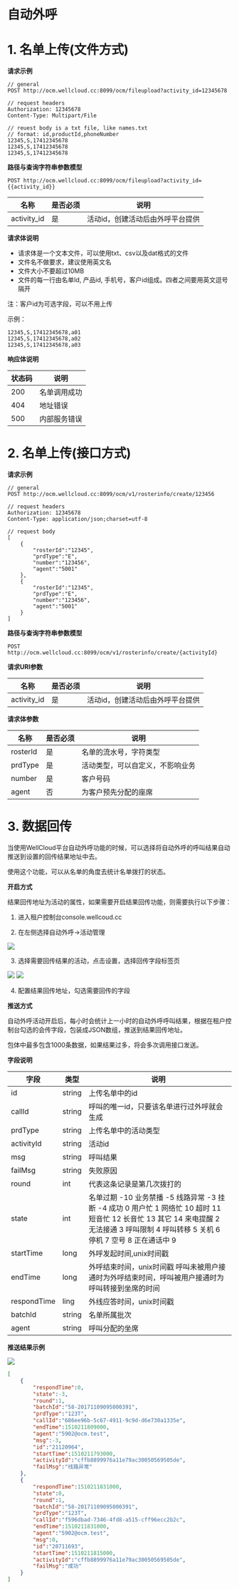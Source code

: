 # 自动外呼

# 1. 名单上传(文件方式)

**请求示例**

```
// general
POST http://ocm.wellcloud.cc:8099/ocm/fileupload?activity_id=12345678

// request headers
Authorization: 12345678
Content-Type: Multipart/File

// reuest body is a txt file, like names.txt
// format: id,productId,phoneNumber
12345,S,17412345678
12345,S,17412345678
12345,S,17412345678

```

**路径与查询字符串参数模型**

`POST http://ocm.wellcloud.cc:8099/ocm/fileupload?activity_id={{activity_id}}`

名称 | 是否必须 | 说明
---|---|---
activity_id | 是 | 活动id，创建活动后由外呼平台提供

**请求体说明**
- 请求体是一个文本文件，可以使用txt、csv以及dat格式的文件
- 文件名不做要求，建议使用英文名
- 文件大小不要超过10MB
- 文件的每一行由名单Id, 产品id, 手机号，客户id组成。四者之间要用英文逗号隔开

注：客户id为可选字段，可以不用上传

示例：

```
12345,S,17412345678,a01
12345,S,17412345678,a02
12345,S,17412345678,a03
```

**响应体说明**

状态码 | 说明
---|---
200 | 名单调用成功
404 | 地址错误
500 | 内部服务错误

# 2. 名单上传(接口方式)




**请求示例**

```
// general
POST http://ocm.wellcloud.cc:8099/ocm/v1/rosterinfo/create/123456

// request headers
Authorization: 12345678
Content-Type: application/json;charset=utf-8

// request body
[
    {
        "rosterId":"12345",
        "prdType":"E",
        "number":"123456",
        "agent":"5001"
    },
    {
        "rosterId":"12345",
        "prdType":"E",
        "number":"123456",
        "agent":"5001"
    }
]
```

**路径与查询字符串参数模型**

`POST http://ocm.wellcloud.cc:8099/ocm/v1/rosterinfo/create/{activityId}`

**请求URl参数**

名称 | 是否必须 | 说明
---|---|---
activity_id | 是 | 活动id，创建活动后由外呼平台提供

**请求体参数**

名称 | 是否必须 | 说明
---|---|---
rosterId | 是 | 名单的流水号，字符类型 
prdType | 是 | 活动类型，可以自定义，不影响业务 
number | 是 | 客户号码 
agent | 否 | 为客户预先分配的座席 

# 3. 数据回传

当使用WellCloud平台自动外呼功能的时候，可以选择将自动外呼的呼叫结果自动推送到设置的回传结果地址中去。

使用这个功能，可以从名单的角度去统计名单拨打的状态。

**开启方式**

结果回传地址为活动的属性，如果需要开启结果回传功能，则需要执行以下步骤：

1. 进入租户控制台console.wellcoud.cc


2. 在左侧选择自动外呼->活动管理

![](http://p3alsaatj.bkt.clouddn.com/20180621141108_esthh6_tm-ocm.jpeg)

3. 选择需要回传结果的活动，点击设置，选择回传字段标签页

![](http://p3alsaatj.bkt.clouddn.com/20180621141147_UVPPPR_ocm-config.jpeg)
![](http://p3alsaatj.bkt.clouddn.com/20180621141202_RRhEze_postresult.jpeg)


4. 配置结果回传地址，勾选需要回传的字段

**推送方式**

自动外呼活动开启后，每小时会统计上一小时的自动外呼呼叫结果，根据在租户控制台勾选的会传字段，包装成JSON数组，推送到结果回传地址。

包体中最多包含1000条数据，如果结果过多，将会多次调用接口发送。

**字段说明**

| **字段**    | **类型** | **说明**                                                     |
| ----------- | -------- | ------------------------------------------------------------ |
| id          | string   | 上传名单中的id                                               |
| callId      | string   | 呼叫的唯一id，只要该名单进行过外呼就会生成                   |
| prdType     | string   | 上传名单中的活动类型                                         |
| activityId  | string   | 活动id                                                       |
| msg         | string   | 呼叫结果                                                     |
| failMsg     | string   | 失败原因                                                     |
| round       | int      | 代表这条记录是第几次拨打的                                   |
| state       | int      | 名单过期    -10  业务禁播    -5  线路异常    -3  挂断    -4  成功    0  用户忙  1  网络忙  10  超时    11  短音忙  12  长音忙  13  其它    14  来电提醒    2  无法接通    3  呼叫限制    4  呼叫转移    5  关机    6  停机    7  空号    8  正在通话中  9 |
| startTime   | long     | 外呼发起时间,unix时间戳                                      |
| endTime     | long     | 外呼结束时间，unix时间戳  呼叫未被用户接通时为外呼结束时间，呼叫被用户接通时为呼叫转接到坐席的时间 |
| respondTime | ling     | 外线应答时间，unix时间戳                                     |
| batchId     | string   | 名单所属批次                                                 |
| agent       | string   | 呼叫分配的坐席                                               |

**推送结果示例**

![](http://p3alsaatj.bkt.clouddn.com/20180621141230_mNYNiO_postall.jpeg)

```json
[
    {
        "respondTime":0,
        "state":-3,
        "round":1,
        "batchId":"58-20171109095000391",
		"prdType":"123T",
        "callId":"686ee96b-5c67-4911-9c9d-d6e730a1335e",
        "endTime":1510211809000,
        "agent":"5902@ocm.test",
        "msg":-3,
        "id":"21120964",
        "startTime":1510211793000,
        "activityId":"cffb8899976a11e79ac30050569505de",
        "failMsg":"线路异常"
    },
    {
        "respondTime":1510211831000,
        "state":0,
        "round":1,
        "batchId":"58-20171109095000391",
		"prdType":"123T",
        "callId":"f596dbad-7346-4fd8-a515-cff96ecc2b2c",
        "endTime":1510211831000,
        "agent":"5902@ocm.test",
        "msg":0,
        "id":"20711693",
        "startTime":1510211815000,
        "activityId":"cffb8899976a11e79ac30050569505de",
        "failMsg":"成功"
    }
]
```